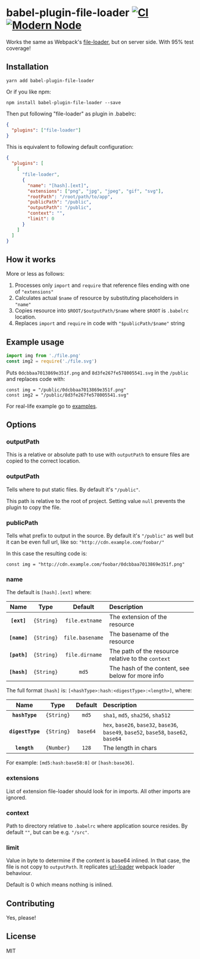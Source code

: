 # babel-plugin-file-loader [![CI](https://img.shields.io/travis/sheerun/babel-plugin-file-loader/master.svg)](https://travis-ci.org/sheerun/babel-plugin-file-loader) [![Modern Node](https://img.shields.io/badge/modern-node-9BB48F.svg)](https://github.com/sheerun/modern-node)

Works the same as Webpack's [file-loader](https://github.com/webpack-contrib/file-loader/), but on server side. With 95% test coverage!

## Installation

```
yarn add babel-plugin-file-loader
```

Or if you like npm:

```
npm install babel-plugin-file-loader --save
```

Then put following "file-loader" as plugin in .babelrc:

```json
{
  "plugins": ["file-loader"]
}
```

This is equivalent to following default configuration:

```json
{
  "plugins": [
    [
      "file-loader",
      {
        "name": "[hash].[ext]",
        "extensions": ["png", "jpg", "jpeg", "gif", "svg"],
        "rootPath": "/root/path/to/app",
        "publicPath": "/public",
        "outputPath": "/public",
        "context": "",
        "limit": 0
      }
    ]
  ]
}
```

## How it works

More or less as follows:

1. Processes only `import` and `require` that reference files ending with one of `"extensions"`
2. Calculates actual `$name` of resource by substituting placeholders in `"name"`
3. Copies resource into `$ROOT/$outputPath/$name` where `$ROOT` is `.babelrc` location.
4. Replaces `import` and `require` in code with `"$publicPath/$name"` string

## Example usage

```js
import img from './file.png'
const img2 = require('./file.svg')
```

Puts `0dcbbaa7013869e351f.png` and `8d3fe267fe578005541.svg` in the `/public` and replaces code with:

```
const img = "/public/0dcbbaa7013869e351f.png"
const img2 = "/public/8d3fe267fe578005541.svg"
```

For real-life example go to [examples](https://github.com/sheerun/babel-plugin-file-loader/tree/master/examples).

## Options

### outputPath

This is a relative or absolute path to use with `outputPath` to ensure files are copied to the correct location.

### outputPath

Tells where to put static files. By default it's `"/public"`.

This path is relative to the root of project. Setting value `null` prevents the plugin to copy the file.

### publicPath

Tells what prefix to output in the source. By default it's `"/public"` as well but it can be even full url, like so: `"http://cdn.example.com/foobar/"`

In this case the resulting code is:

```
const img = "http://cdn.example.com/foobar/0dcbbaa7013869e351f.png"
```

### name

The default is `[hash].[ext]` where:

|     Name     |    Type    |     Default     | Description                                        |
| :----------: | :--------: | :-------------: | :------------------------------------------------- |
| **`[ext]`**  | `{String}` | `file.extname`  | The extension of the resource                      |
| **`[name]`** | `{String}` | `file.basename` | The basename of the resource                       |
| **`[path]`** | `{String}` | `file.dirname`  | The path of the resource relative to the `context` |
| **`[hash]`** | `{String}` |      `md5`      | The hash of the content, see below for more info   |

The full format `[hash]` is: `[<hashType>:hash:<digestType>:<length>]`, where:

|       Name       |    Type    | Default  | Description                                                                           |
| :--------------: | :--------: | :------: | :------------------------------------------------------------------------------------ |
|  **`hashType`**  | `{String}` |  `md5`   | `sha1`, `md5`, `sha256`, `sha512`                                                     |
| **`digestType`** | `{String}` | `base64` | `hex`, `base26`, `base32`, `base36`, `base49`, `base52`, `base58`, `base62`, `base64` |
|   **`length`**   | `{Number}` |  `128`   | The length in chars                                                                   |

For example: `[md5:hash:base58:8]` or `[hash:base36]`.

### extensions

List of extension file-loader should look for in imports. All other imports are ignored.

### context

Path to directory relative to `.babelrc` where application source resides. By default `""`, but can be e.g. `"/src"`.

### limit

Value in byte to determine if the content is base64 inlined. In that case, the file is not copy to `outputPath`. It replicates [url-loader](https://github.com/webpack-contrib/url-loader) webpack loader behaviour.

Default is 0 which means nothing is inlined.

## Contributing

Yes, please!

## License

MIT
